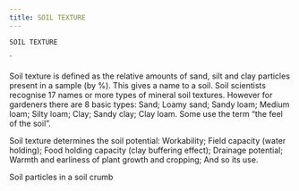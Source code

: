 ```yaml
---
title: SOIL TEXTURE
---
```

`SOIL TEXTURE`

`

Soil texture is defined as the relative amounts of sand, silt and clay particles present in a sample (by %).  This gives a name to a soil.  Soil scientists recognise 17 names or more types of mineral soil textures.  However for gardeners there are 8 basic types:
Sand;
Loamy sand;
Sandy loam;
Medium loam;
Silty loam;
Clay;
Sandy clay;
Clay loam.
Some use the term “the feel of the soil”.

Soil texture determines the soil potential:
Workability;
Field capacity (water holding);
Food holding capacity (clay buffering effect);
Drainage potential;
Warmth and earliness of plant growth and cropping;
And so its use.

Soil particles in a soil crumb 




